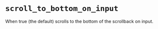 # `scroll_to_bottom_on_input`

When true (the default) scrolls to the bottom of the scrollback on input.
